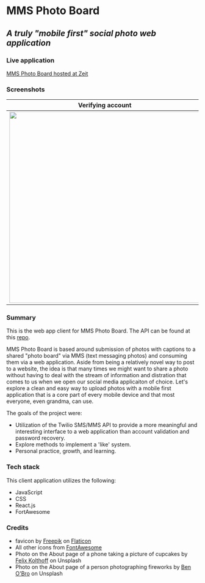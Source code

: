 # MMS Photo Board

## *A truly "mobile first" social photo web application*

### Live application
[MMS Photo Board hosted at Zeit](https://mms-photo-board.cwilliams.now.sh)

### Screenshots
Verifying account | Submit a post | View and like | Login
-|-|-|-
<img src='https://user-images.githubusercontent.com/26190276/66411533-802a7b00-e9b9-11e9-9b27-8c0acb99210b.png' width='500' style='display:block;'/> |<img src='https://user-images.githubusercontent.com/26190276/66411545-8587c580-e9b9-11e9-966b-31e6be954edf.png' width='500' /> | <img src='https://user-images.githubusercontent.com/26190276/66411555-891b4c80-e9b9-11e9-9e3e-3b9ae579a302.png' width='500' /> | <img src='https://user-images.githubusercontent.com/26190276/66411563-8b7da680-e9b9-11e9-8446-41852c354029.png' width='500' />

### Summary
This is the web app client for MMS Photo Board. The API can be found at this [repo](https://github.com/Williams-Christopher/mms-photo-board-api).

MMS Photo Board is based around submission of photos with captions to a shared "photo board" via MMS (text messaging photos) and consuming them via a web application. Aside from being a relatively novel way to post to a website, the idea is that many times we might want to share a photo without having to deal with the stream of information and distration that comes to us when we open our social media applicaiton of choice. Let's explore a clean and easy way to upload photos with a mobile first application that is a core part of every mobile device and that most everyone, even grandma, can use.

The goals of the project were:
* Utilization of the Twilio SMS/MMS API to provide a more meaningful and interesting interface to a web application than account validation and password recovery.
* Explore methods to implement a 'like' system.
* Personal practice, growth, and learning.

### Tech stack
This client application utilizes the following:
* JavaScript
* CSS
* React.js
* FortAwesome

### Credits
* favicon by [Freepik](https://www.flaticon.com/authors/freepik) on [Flaticon](https://www.flaticon.com/)
* All other icons from [FontAwesome](https://fontawesome.com/)
* Photo on the About page of a phone taking a picture of cupcakes by [Felix Kolthoff](https://unsplash.com/@felix_kolthoff?utm_source=unsplash&utm_medium=referral&utm_content=creditCopyText) on Unsplash
* Photo on the About page of a person photographing fireworks by [Ben O'Bro](https://unsplash.com/@benobro?utm_source=unsplash&utm_medium=referral&utm_content=creditCopyText) on Unsplash
